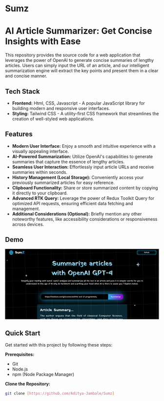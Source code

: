 # Sumz

# AI Article Summarizer: Get Concise Insights with Ease

This repository provides the source code for a web application that leverages the power of OpenAI to generate concise summaries of lengthy articles. Users can simply input the URL of an article, and our intelligent summarization engine will extract the key points and present them in a clear and concise manner.

## Tech Stack

* **Frontend:** Html, CSS, Javascript - A popular JavaScript library for building modern and responsive user interfaces.
* **Styling:** Tailwind CSS - A utility-first CSS framework that streamlines the creation of well-styled web applications.

## Features

* **Modern User Interface:** Enjoy a smooth and intuitive experience with a visually appealing interface.
* **AI-Powered Summarization:** Utilize OpenAI's capabilities to generate summaries that capture the essence of lengthy articles.
* **Seamless User Interaction:** Effortlessly input article URLs and receive summaries within seconds.
* **History Management (Local Storage):** Conveniently access your previously summarized articles for easy reference.
* **Clipboard Functionality:** Share or store summarized content by copying it directly to your clipboard.
* **Advanced RTK Query:** Leverage the power of Redux Toolkit Query for optimized API requests, ensuring efficient data fetching and management.
* **Additional Considerations (Optional):** Briefly mention any other noteworthy features, like accessibility considerations or responsiveness across devices.

## Demo

![Demo](https://github.com/Aditya-Jambale/Sumz/blob/main/src/assets/demo.png)

## Quick Start

Get started with this project by following these steps:

**Prerequisites:**

* Git
* Node.js
* npm (Node Package Manager)

**Clone the Repository:**

```bash
git clone [https://github.com/Aditya-Jambale/Sumz]
